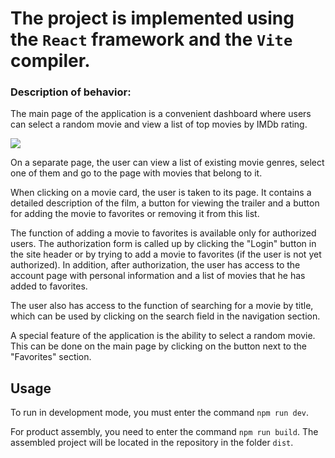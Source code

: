 # The project is implemented using the ```React``` framework and the ```Vite``` compiler.

### Description of behavior:

The main page of the application is a convenient dashboard where users can select a random movie and view a list of top movies by IMDb rating.

<img src='./public/screenshot.png'>

On a separate page, the user can view a list of existing movie genres, select one of them and go to the page with movies that belong to it.

When clicking on a movie card, the user is taken to its page. It contains a detailed description of the film, a button for viewing the trailer and a button for adding the movie to favorites or removing it from this list.

The function of adding a movie to favorites is available only for authorized users. The authorization form is called up by clicking the "Login" button in the site header or by trying to add a movie to favorites (if the user is not yet authorized). In addition, after authorization, the user has access to the account page with personal information and a list of movies that he has added to favorites.

The user also has access to the function of searching for a movie by title, which can be used by clicking on the search field in the navigation section.

A special feature of the application is the ability to select a random movie. This can be done on the main page by clicking on the button next to the "Favorites" section.

## Usage

To run in development mode, you must enter the command ```npm run dev```.

For product assembly, you need to enter the command ```npm run build```. The assembled project will be located in the repository in the folder ```dist```.
